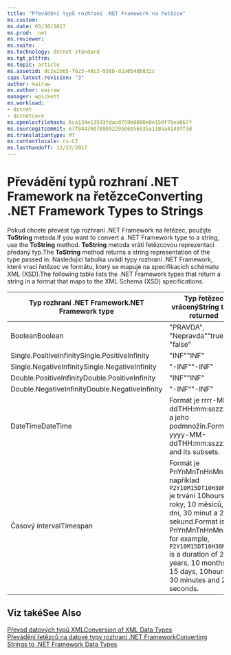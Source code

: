 ```yaml
---
title: "Převádění typů rozhraní .NET Framework na řetězce"
ms.custom: 
ms.date: 03/30/2017
ms.prod: .net
ms.reviewer: 
ms.suite: 
ms.technology: dotnet-standard
ms.tgt_pltfrm: 
ms.topic: article
ms.assetid: dc2e2b65-f623-4dc3-938b-d2a054d6832c
caps.latest.revision: "3"
author: mairaw
ms.author: mairaw
manager: wpickett
ms.workload:
- dotnet
- dotnetcore
ms.openlocfilehash: 6ca134e13593fdacd759b0000e0e159f76ea067f
ms.sourcegitcommit: e7f04439d78909229506b56935a1105a4149ff3d
ms.translationtype: MT
ms.contentlocale: cs-CZ
ms.lasthandoff: 12/23/2017
---
```

# <a name="converting-net-framework-types-to-strings"></a><span data-ttu-id="24c2a-102">Převádění typů rozhraní .NET Framework na řetězce</span><span class="sxs-lookup"><span data-stu-id="24c2a-102">Converting .NET Framework Types to Strings</span></span>
<span data-ttu-id="24c2a-103">Pokud chcete převést typ rozhraní .NET Framework na řetězec, použijte **ToString** metoda.</span><span class="sxs-lookup"><span data-stu-id="24c2a-103">If you want to convert a .NET Framework type to a string, use the **ToString** method.</span></span> <span data-ttu-id="24c2a-104">**ToString** metoda vrátí řetězcovou reprezentaci předaný typ.</span><span class="sxs-lookup"><span data-stu-id="24c2a-104">The **ToString** method returns a string representation of the type passed in.</span></span> <span data-ttu-id="24c2a-105">Následující tabulka uvádí typy rozhraní .NET Framework, které vrací řetězec ve formátu, který se mapuje na specifikacích schématu XML (XSD).</span><span class="sxs-lookup"><span data-stu-id="24c2a-105">The following table lists the .NET Framework types that return a string in a format that maps to the XML Schema (XSD) specifications.</span></span>  
  
|<span data-ttu-id="24c2a-106">Typ rozhraní .NET Framework</span><span class="sxs-lookup"><span data-stu-id="24c2a-106">.NET Framework type</span></span>|<span data-ttu-id="24c2a-107">Typ řetězec vrácený</span><span class="sxs-lookup"><span data-stu-id="24c2a-107">String type returned</span></span>|  
|-------------------------|--------------------------|  
|<span data-ttu-id="24c2a-108">Boolean</span><span class="sxs-lookup"><span data-stu-id="24c2a-108">Boolean</span></span>|<span data-ttu-id="24c2a-109">"PRAVDA", "Nepravda"</span><span class="sxs-lookup"><span data-stu-id="24c2a-109">"true", "false"</span></span>|  
|<span data-ttu-id="24c2a-110">Single.PositiveInfinity</span><span class="sxs-lookup"><span data-stu-id="24c2a-110">Single.PositiveInfinity</span></span>|<span data-ttu-id="24c2a-111">"INF"</span><span class="sxs-lookup"><span data-stu-id="24c2a-111">"INF"</span></span>|  
|<span data-ttu-id="24c2a-112">Single.NegativeInfinity</span><span class="sxs-lookup"><span data-stu-id="24c2a-112">Single.NegativeInfinity</span></span>|<span data-ttu-id="24c2a-113">"-INF"</span><span class="sxs-lookup"><span data-stu-id="24c2a-113">"-INF"</span></span>|  
|<span data-ttu-id="24c2a-114">Double.PositiveInfinity</span><span class="sxs-lookup"><span data-stu-id="24c2a-114">Double.PositiveInfinity</span></span>|<span data-ttu-id="24c2a-115">"INF"</span><span class="sxs-lookup"><span data-stu-id="24c2a-115">"INF"</span></span>|  
|<span data-ttu-id="24c2a-116">Double.NegativeInfinity</span><span class="sxs-lookup"><span data-stu-id="24c2a-116">Double.NegativeInfinity</span></span>|<span data-ttu-id="24c2a-117">"-INF"</span><span class="sxs-lookup"><span data-stu-id="24c2a-117">"-INF"</span></span>|  
|<span data-ttu-id="24c2a-118">DateTime</span><span class="sxs-lookup"><span data-stu-id="24c2a-118">DateTime</span></span>|<span data-ttu-id="24c2a-119">Formát je rrrr-MM-ddTHH:mm:sszzzzzz a jeho podmnožin.</span><span class="sxs-lookup"><span data-stu-id="24c2a-119">Format is yyyy-MM-ddTHH:mm:sszzzzzz and its subsets.</span></span>|  
|<span data-ttu-id="24c2a-120">Časový interval</span><span class="sxs-lookup"><span data-stu-id="24c2a-120">Timespan</span></span>|<span data-ttu-id="24c2a-121">Formát je PnYnMnTnHnMnS, například `P2Y10M15DT10H30M20S` je trvání 10hours 2 roky, 10 měsíců, 15 dní, 30 minut a 20 sekund.</span><span class="sxs-lookup"><span data-stu-id="24c2a-121">Format is PnYnMnTnHnMnS, for example, `P2Y10M15DT10H30M20S` is a duration of 2 years, 10 months, 15 days, 10hours, 30 minutes and 20 seconds.</span></span>|  
  
## <a name="see-also"></a><span data-ttu-id="24c2a-122">Viz také</span><span class="sxs-lookup"><span data-stu-id="24c2a-122">See Also</span></span>  
 [<span data-ttu-id="24c2a-123">Převod datových typů XML</span><span class="sxs-lookup"><span data-stu-id="24c2a-123">Conversion of XML Data Types</span></span>](../../../../docs/standard/data/xml/conversion-of-xml-data-types.md)  
 [<span data-ttu-id="24c2a-124">Převádění řetězců na datové typy rozhraní .NET Framework</span><span class="sxs-lookup"><span data-stu-id="24c2a-124">Converting Strings to .NET Framework Data Types</span></span>](../../../../docs/standard/data/xml/converting-strings-to-dotnet-data-types.md)
